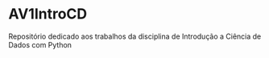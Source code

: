 # AV1IntroCD
Repositório dedicado aos trabalhos da disciplina de Introdução a Ciência de Dados com Python
